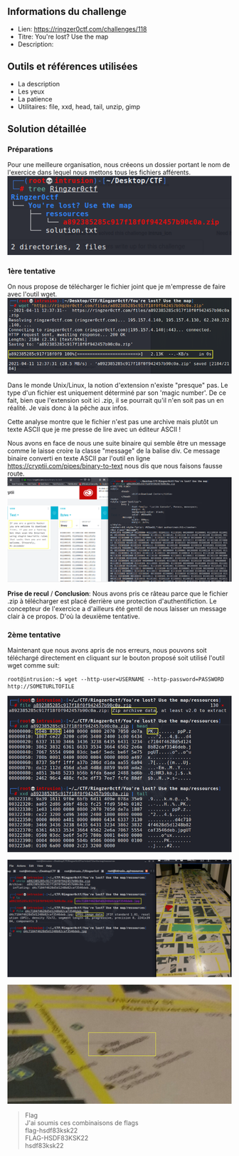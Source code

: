 ## Informations du challenge
- Lien: https://ringzer0ctf.com/challenges/118
- Titre: You're lost? Use the map
- Description: 


## Outils et références utilisées
- La description 
- Les yeux
- La patience
- Utilitaires: file, xxd, head, tail, unzip, gimp


## Solution détaillée
### Préparations 
Pour une meilleure organisation, nous créeons un dossier portant le nom de l'exercice dans lequel nous mettons tous les fichiers afférents.
![tree](https://github.com/nanamou224/Become-a-CTF-player/blob/main/Steganography%20%26%20Steganalysis/Steganalysis/Image%20Steganalysis/Ringzer0ctf/You're%20lost%3F%20Use%20the%20map/Ressources/tree.png)

### __1ère tentative__
On nous propose de télécharger le fichier joint que je m'empresse de faire avec l'outil wget.
![wget](https://github.com/nanamou224/Become-a-CTF-player/blob/main/Steganography%20%26%20Steganalysis/Steganalysis/Image%20Steganalysis/Ringzer0ctf/You're%20lost%3F%20Use%20the%20map/Ressources/wget.png)


Dans le monde Unix/Linux, la notion d'extension n'existe "presque" pas. Le type d'un fichier est uniquement déterminé par son 'magic number'.
De ce fait, bien que l'extension soit ici .zip, il se pourrait qu'il n'en soit pas un en réalité. Je vais donc à la pêche aux infos.



Cette analyse montre que le fichier n'est pas une archive mais plutôt un texte ASCII que je me presse de lire avec un éditeur ASCII !



Nous avons en face de nous une suite binaire qui semble être un message comme le laisse croire la classe "message" de la balise div. 
Ce message binaire converti en texte ASCII par l'outil en ligne https://cryptii.com/pipes/binary-to-text nous dis que nous faisons fausse route.  
![binary2ascii](https://github.com/nanamou224/Become-a-CTF-player/blob/main/Steganography%20%26%20Steganalysis/Steganalysis/Image%20Steganalysis/Ringzer0ctf/You're%20lost%3F%20Use%20the%20map/Ressources/binary2ascii.png)



**Prise de recul** / **Conclusion**: 
Nous avons pris ce râteau parce que le fichier .zip à télécharger est placé derrière une protection d'authentifiction. 
Le concepteur de l'exercice a d'ailleurs été gentil de nous laisser un message clair à ce propos. D'où la deuxième tentative.


### __2ème tentative__
Maintenant que nous avons apris de nos erreurs, nous pouvons soit téléchargé directement en cliquant sur le bouton proposé soit utilisé l'outil wget comme suit:
```console
root@intrusion:~$ wget --http-user=USERNAME --http-password=PASSWORD http://SOMETURLTOFILE
```
![file xxd](https://github.com/nanamou224/Become-a-CTF-player/blob/main/Steganography%20%26%20Steganalysis/Steganalysis/Image%20Steganalysis/Ringzer0ctf/You're%20lost%3F%20Use%20the%20map/Ressources/file%20xxd.png)

![file xxd](https://github.com/nanamou224/Become-a-CTF-player/blob/main/Steganography%20%26%20Steganalysis/Steganalysis/Image%20Steganalysis/Ringzer0ctf/You're%20lost%3F%20Use%20the%20map/Ressources/unzip%20file%20eog.png)

![flag](https://github.com/nanamou224/Become-a-CTF-player/blob/main/Steganography%20%26%20Steganalysis/Steganalysis/Image%20Steganalysis/Ringzer0ctf/You're%20lost%3F%20Use%20the%20map/Ressources/flag.png)

> Flag  
J'ai soumis ces combinaisons de flags  
flag-hsdf83ksk22  
FLAG-HSDF83KSK22  
hsdf83ksk22   
